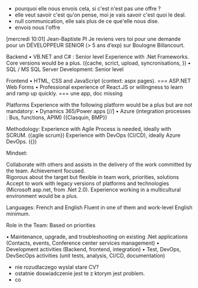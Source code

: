 - pourquoi elle nous envois cela, si c'est n'est pas une offre ? 
- elle veut savoir c'est qu'on pense, moi je vais savoir c'est quoi le deal. 
- null communication, elle sais plus de ce que'elle nous dise. 
- envois nous l'offre 

[mercredi 10:01] Jean-Baptiste PI
Je reviens vers toi pour une demande pour un DÉVELOPPEUR SENIOR (> 5 ans d’exp) sur Boulogne Billancourt.
 
Backend
•       VB.NET and  C#  : Senior level
Experience with .Net Frameworks. Core versions would be a plus. ({cache, scrict, upload, syncronisations, })
•       SQL / MS SQL Server Development: Senior level
 
Frontend
•       HTML, CSS and JavaScript (context: aspx pages). === ASP.NET Web Forms
•       Professional experience of React.JS or willingness to learn and ramp up quickly. === une app, doc missing
 
Platforms
Experience with the following platform would be a plus but are not mandatory:
•       Dynamics 365/Power apps [//]
•       Azure (integration processes : Bus, functions, APIM)  ({Clasquin, BMP})
 
Methodology:
Experience with Agile Process is needed, ideally with SCRUM. ({agile scrum})
Experience with DevOps (CI/CD), ideally Azure DevOps.        ({})
 
Mindset:
 
Collaborate with others and assists in the delivery of the work committed by the team.
Achievement focused.  
Rigorous about the target but flexible in team work, priorities, solutions
Accept to work with legacy versions of platforms and technologies (Microsoft asp.net, from .Net 2.0).
Experience working in a multicultural environment would be a plus.
 
Languages:
French and English
Fluent in one of them and work-level English minimum.
 
Role in the Team:
Based on priorities
 
•       Maintenance, upgrade, and troubleshooting on existing .Net applications (Contacts, events, Conference center services management)
•       Development activities (Backend, frontend, integration)
•       Test, DevOps, DevSecOps activities (unit tests, analysis, CI/CD, documentation)


- nie rozudlaczego wyslal stare CV? 
- ostatnie doswiadczenie jest te z ktorym jest problem.  
- co 